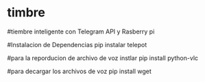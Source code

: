# timbre
#tiembre inteligente con Telegram API y Rasberry pi 

#Instalacion de Dependencias 
pip instalar telepot

#para la reporducion de archivo de voz instlar
pip install python-vlc

#para decargar los archivos de voz
pip install wget

